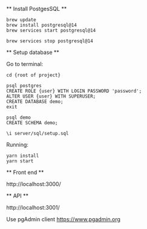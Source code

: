 ** Install PostgesSQL **

    brew update
    brew install postgresql@14
    brew services start postgresql@14

    brew services stop postgresql@14

** Setup database **

Go to terminal:
    
    cd {root of project}    

    psql postgres
    CREATE ROLE {user} WITH LOGIN PASSWORD 'password';
    ALTER USER {user} WITH SUPERUSER;
    CREATE DATABASE demo;
    exit
    
    psql demo
    CREATE SCHEMA demo;

    \i server/sql/setup.sql

Running: 

    yarn install
    yarn start

** Front end **

http://localhost:3000/

** API **

http://localhost:3001/

Use pgAdmin client https://www.pgadmin.org

